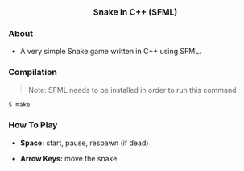 ### <center>Snake in C++ (SFML)</center>

### About

- A very simple Snake game written in C++ using SFML.

### Compilation

> Note: SFML needs to be installed in order to run this command

```bash
$ make
```

### How To Play

- **Space:** start, pause, respawn (if dead)

- **Arrow Keys:** move the snake

